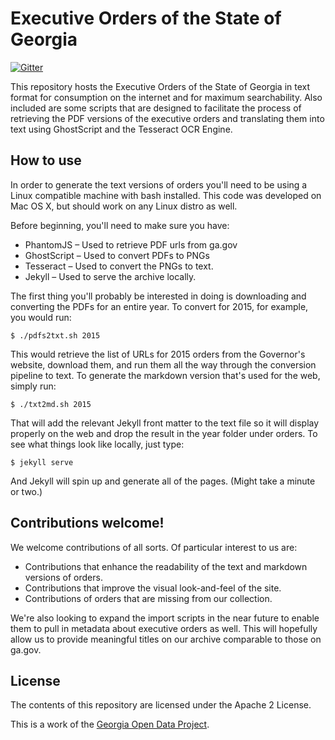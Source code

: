 # Executive Orders of the State of Georgia

[![Gitter](https://badges.gitter.im/Join%20Chat.svg)](https://gitter.im/gaodp/executive-orders?utm_source=badge&utm_medium=badge&utm_campaign=pr-badge&utm_content=badge)

This repository hosts the Executive Orders of the State of Georgia in text
format for consumption on the internet and for maximum searchability. Also
included are some scripts that are designed to facilitate the process of
retrieving the PDF versions of the executive orders and translating them into
text using GhostScript and the Tesseract OCR Engine.

## How to use

In order to generate the text versions of orders you'll need to be using a Linux compatible machine
with bash installed. This code was developed on Mac OS X, but should work on any Linux distro as well.

Before beginning, you'll need to make sure you have:

* PhantomJS – Used to retrieve PDF urls from ga.gov
* GhostScript – Used to convert PDFs to PNGs
* Tesseract – Used to convert the PNGs to text.
* Jekyll – Used to serve the archive locally.

The first thing you'll probably be interested in doing is downloading and converting the PDFs for
an entire year. To convert for 2015, for example, you would run:

```
$ ./pdfs2txt.sh 2015
```

This would retrieve the list of URLs for 2015 orders from the Governor's website, download them,
and run them all the way through the conversion pipeline to text. To generate the markdown version
that's used for the web, simply run:

```
$ ./txt2md.sh 2015
```

That will add the relevant Jekyll front matter to the text file so it will display properly on the
web and drop the result in the year folder under orders. To see what things look like locally, just
type:

```
$ jekyll serve
```

And Jekyll will spin up and generate all of the pages. (Might take a minute or two.)

## Contributions welcome!

We welcome contributions of all sorts. Of particular interest to us are:

* Contributions that enhance the readability of the text and markdown versions of orders.
* Contributions that improve the visual look-and-feel of the site.
* Contributions of orders that are missing from our collection.

We're also looking to expand the import scripts in the near future to enable them to pull in metadata
about executive orders as well. This will hopefully allow us to provide meaningful titles on our
archive comparable to those on ga.gov.

## License

The contents of this repository are licensed under the Apache 2 License.

This is a work of the [Georgia Open Data Project](http://gaodp.org).
